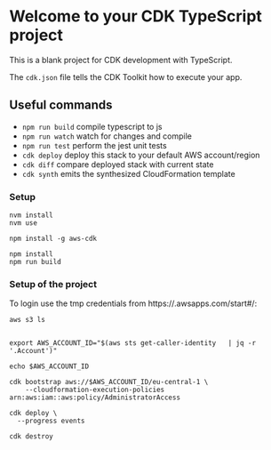 # Welcome to your CDK TypeScript project

This is a blank project for CDK development with TypeScript.

The `cdk.json` file tells the CDK Toolkit how to execute your app.

## Useful commands

* `npm run build`   compile typescript to js
* `npm run watch`   watch for changes and compile
* `npm run test`    perform the jest unit tests
* `cdk deploy`      deploy this stack to your default AWS account/region
* `cdk diff`        compare deployed stack with current state
* `cdk synth`       emits the synthesized CloudFormation template




### Setup


```shell
nvm install
nvm use

npm install -g aws-cdk

npm install
npm run build
```



### Setup of the project
To login use the tmp credentials from https://<youraccount>.awsapps.com/start#/:
```shell
aws s3 ls
```




```shell
 
export AWS_ACCOUNT_ID="$(aws sts get-caller-identity   | jq -r '.Account')"

echo $AWS_ACCOUNT_ID 
 
cdk bootstrap aws://$AWS_ACCOUNT_ID/eu-central-1 \
    --cloudformation-execution-policies arn:aws:iam::aws:policy/AdministratorAccess
```





```shell
cdk deploy \
  --progress events
```



```shell
cdk destroy 
  
```
